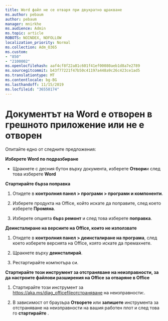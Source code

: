 ```yaml
---
title: Word файл не се отваря при двукратно щракване
ms.author: pebaum
author: pebaum
manager: mnirkhe
ms.audience: Admin
ms.topic: article
ROBOTS: NOINDEX, NOFOLLOW
localization_priority: Normal
ms.collection: Adm_O365
ms.custom:
- "850"
- "2100002"
ms.openlocfilehash: aaf4cf8f22a81c601f41ef00080aeb1d8a7e2789
ms.sourcegitcommit: b43f77221f47b50c41197a448a9c26c423ce1ad5
ms.translationtype: MT
ms.contentlocale: bg-BG
ms.lasthandoff: 11/15/2019
ms.locfileid: "36558174"
---
```

# <a name="word-document-opened-in-the-wrong-app-or-didnt-open"></a>Документът на Word е отворен в грешното приложение или не е отворен

Опитайте едно от следните предложения:

**Изберете Word по подразбиране**

- Щракнете с десния бутон върху документа, изберете **Отвори**и след това изберете **Word**

**Стартирайте бърза поправка**

1. Отидете в **контролния панел > програми > програми и компоненти**.

2. Изберете продукта на Office, който искате да поправите, след което изберете **Промяна**.

3. Изберете опцията **бърз ремонт** и след това изберете **поправка**.

**Деинсталиране на версиите на Office, които не използвате**

1. Отидете в **контролния панел > деинсталиране на програма**, след което изберете версията на Office, която искате да премахнете.

2. Щракнете върху **деинсталирай**.

3. Рестартирайте компютъра си.

**Стартирайте този инструмент за отстраняване на неизправности, за да настроите файлови разширения на Office за отваряне в Office**

1. Стартирайте този инструмент за https://aka.ms/diag_officefileотстраняване на неизправности:.

2. В зависимост от браузъра **Отворете** или **запишете** инструмента за отстраняване на неизправности на вашия работен плот и след това го **стартирайте** .
